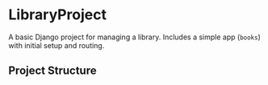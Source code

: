 # LibraryProject

A basic Django project for managing a library. Includes a simple app (`books`) with initial setup and routing.

## Project Structure

